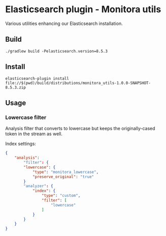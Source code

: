 # Elasticsearch plugin - Monitora utils

Various utilities enhancing our Elasticsearch installation.

## Build

    ./gradlew build -Pelasticsearch.version=8.5.3

## Install

    elasticsearch-plugin install file://$(pwd)/build/distributions/monitora_utils-1.0.0-SNAPSHOT-8.5.3.zip

## Usage

### Lowercase filter

Analysis filter that converts to lowercase but keeps the originally-cased token in the stream as
well.

Index settings:

```json
{
    "analysis":
        "filter": {
        "lowercase": {
            "type": "monitora_lowercase",
            "preserve_original": "true"
        }
        "analyzer": {
            "index": {
                "type": "custom",
                "filter": [
                    "lowercase"
                ]
            }
        }
    }
}
```
